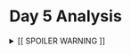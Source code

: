 # Day 5 Analysis

<details>
  <summary>[[ SPOILER WARNING ]]</summary>
  
### Input
We are given two sections, one listing "rules" for placement, and another listing "updates"

Example:  
<code>47|53
97|13
97|61
97|47
75|29
61|13
75|53
29|13
97|29
53|29
61|53
97|53
61|29
47|13
75|47
97|75
47|61
75|61
47|29
75|13
53|13

75,47,61,53,29
97,61,53,29,13
75,29,13
75,97,47,61,53
61,13,29
97,13,75,29,47</code>

### Part 1 Task

Iterate over all of the rule lines, creating a map of numbers to a list of numbers for it to be behind.
Then, we iterate over the "updates" section, checking if each number defined in the "rules" is behind the numbers they are supposed to be.
Finally, get the very middle number of the "update" and add it together if the "update" line is in the correct order according to the rules. 

The total sum of all the middle numbers is our answer to part 1.

### Part 2 Task

Part 2 is very similar to part 1. Major difference is that now you have to go in and re-order the "updates" line according to the defined rules, and then add up all the middle numbers of the reordered lines.

The total sum of all the middle numbers in the reordered "updates" is our answer to part 2.

</details>

